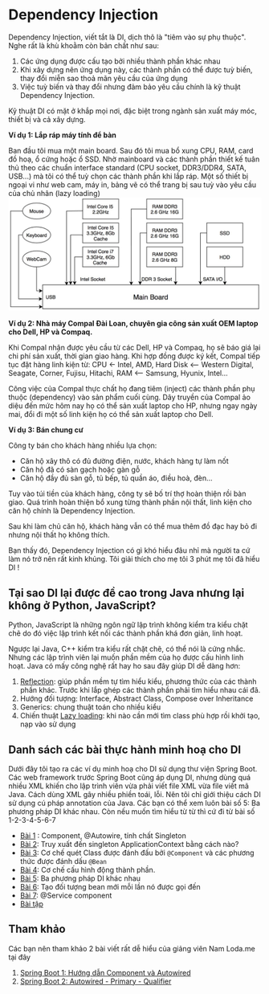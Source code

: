 # Dependency Injection

Dependency Injection, viết tắt là DI, dịch thô là "tiêm vào sự phụ thuộc". Nghe rất là khù khoằm còn bản chất như sau:

1. Các ứng dụng được cấu tạo bởi nhiều thành phần khác nhau
2. Khi xây dựng nên ứng dụng này, các thành phần có thể được tuỳ biến, thay đổi miễn sao thoả mãn yêu cầu của ứng dụng
3. Việc tuỳ biến và thay đổi nhưng đảm bảo yêu cầu chính là kỹ thuật Dependency Injection.

Kỹ thuật DI có mặt ở khắp mọi nơi, đặc biệt trong ngành sản xuất máy móc, thiết bị và cả xây dựng.

**Ví dụ 1: Lắp ráp máy tính để bàn**

Ban đầu tôi mua một main board. Sau đó tôi mua bổ xung CPU, RAM, card đồ hoạ, ổ cứng hoặc ổ SSD.
Nhờ mainboard và các thành phần thiết kế tuân thủ theo các chuẩn interface standard (CPU socket, DDR3/DDR4, SATA, USB...) mà tôi có thể tuỳ chọn các thành phần khi lắp ráp.
Một số thiết bị ngoại vi như web cam, máy in, bảng vẽ có thể trang bị sau tuỳ vào yêu cầu của chủ nhân (lazy loading)
![](PC.jpg)

**Ví dụ 2: Nhà máy Compal Đài Loan, chuyên gia công sản xuất OEM laptop cho Dell, HP và Compaq.**

Khi Compal nhận được yêu cầu từ các Dell, HP và Compaq, họ sẽ báo giá lại chi phí sản xuất, thời gian giao hàng. Khi hợp đồng được ký kết, Compal tiếp tục đặt hàng linh kiện từ: CPU <- Intel, AMD, Hard Disk <-- Western Digital, Seagate, Corner, Fujisu, Hitachi, RAM <-- Samsung, Hyunix, Intel...

Công việc của Compal thực chất họ đang tiêm (inject) các thành phần phụ thuộc (dependency) vào sản phẩm cuối cùng. Dây truyền của Compal ảo diệu đến mức hôm nay họ có thể sản xuất laptop cho HP, nhưng ngay ngày mai, đổi đi một số linh kiện họ có thể sản xuất laptop cho Dell.

**Ví dụ 3: Bán chung cư**

Công ty bán cho khách hàng nhiều lựa chọn:
- Căn hộ xây thô có đủ đường điện, nước, khách hàng tự làm nốt
- Căn hộ đã có sàn gạch hoặc gàn gỗ
- Căn hộ đầy đủ sàn gỗ, tủ bếp, tủ quần áo, điều hoà, đèn...

Tuy vào túi tiền của khách hàng, công ty sẽ bố trí thợ hoàn thiện rồi bàn giao. Quá trình hoàn thiện bổ xung từng thành phần nội thất, linh kiện cho căn hộ chính là Dependency Injection.

Sau khi làm chủ căn hộ, khách hàng vẫn có thể mua thêm đồ đạc hay bỏ đi nhưng nội thất họ không thích.

Bạn thấy đó, Dependency Injection có gì khó hiểu đâu nhỉ mà người ta cứ làm nó trở nên rất kinh khủng. Tôi giải thích cho mẹ tôi 3 phút mẹ tôi đã hiểu DI !

## Tại sao DI lại được đề cao trong Java nhưng lại không ở Python, JavaScript?

Python, JavaScript là những ngôn ngữ lập trình không kiểm tra kiểu chặt chẽ do đó việc lập trình kết nối các thành phần khá đơn giản, linh hoạt.

Ngược lại Java, C++ kiểm tra kiểu rất chặt chẽ, có thể nói là cứng nhắc. Nhưng các lập trình viên lại muốn phần mềm của họ được cấu hình linh hoạt. Java có mấy công nghệ rất hay ho sau đây giúp DI dễ dàng hơn:
1. [Reflection](https://www.oracle.com/technical-resources/articles/java/javareflection.html): giúp phần mềm tự tìm hiểu kiểu, phương thức của các thành phần khác. Trước khi lắp ghép các thành phần phải tìm hiểu nhau cái đã.
2. Hướng đối tượng: Interface, Abstract Class, Compose over Inheritance
3. Generics: chung thuật toán cho nhiều kiểu
4. Chiến thuật [Lazy loading](https://www.geeksforgeeks.org/lazy-loading-design-pattern/): khi nào cần mới tìm class phù hợp rồi khởi tạo, nạp vào sử dụng



## Danh sách các bài thực hành minh hoạ cho DI

Dưới đây tôi tạo ra các ví dụ minh hoạ cho DI sử dụng thư viện Spring Boot. Các web framework trước Spring Boot cũng áp dụng DI, nhưng dùng quá nhiều XML khiến cho lập trình viên vừa phải viết file XML vừa file viết mã Java. Cách dùng XML gây nhiều phiền toái, lỗi. Nên tôi chỉ giới thiệu cách DI sử dụng cú pháp annotation của Java. Các bạn có thể xem luôn bài số 5: Ba phương pháp DI khác nhau. Còn nếu muốn tìm hiểu từ từ thì cứ đi từ bài số 1-2-3-4-5-6-7

- [Bài 1](01component/demobean/) : Component, @Autowire, tính chất Singleton
- [Bài 2](02ApplicationContextAware/demobean/): Truy xuất đến singleton ApplicationContext bằng cách nào?
- [Bài 3](03ComponentScan/demobean/): Cơ chế quét Class được đánh đấu  bởi ```@Component``` và các phương thức được đánh dấu ```@Bean```
- [Bài 4](04DependencyInjection/demobean/): Cơ chế cấu hình động thành phần.
- [Bài 5](05DifferentWaysDI/demobean/): Ba phương pháp DI khác nhau
- [Bài 6](06LazyPrototype/demobean/): Tạo đối tượng bean mới mỗi lần nó được gọi đến
- [Bài 7](07TopCarServiceComponent): @Service component
- [Bài tập](homework)

## Tham khảo
Các bạn nên tham khảo 2 bài viết rất dễ hiểu của giảng viên Nam Loda.me tại đây
1. [Spring Boot 1: Hướng dẫn Component và Autowired](https://techmaster.vn/posts/36165/spring-boot-1-huong-dan-component-va-autowired)
2. [Spring Boot 2: Autowired - Primary - Qualifier](https://techmaster.vn/posts/36167/spring-boot-2-autowired-primary-qualifier)